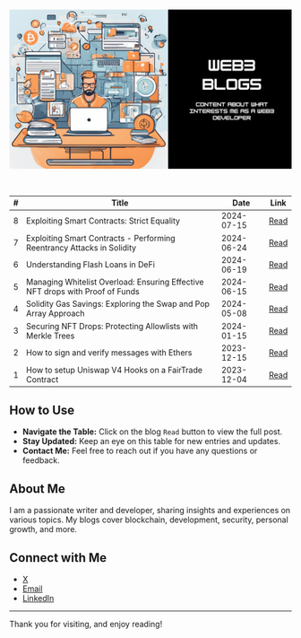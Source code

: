<br/>
<p align="center">
  <img src="./web3-blogs-cover.png"" alt="web3-blogs-cover.png""/>
</p>
<br/>

| #   | Title                                                                           | Date       | Link                                                                                     |
| --- | ------------------------------------------------------------------------------- | ---------- | ---------------------------------------------------------------------------------------- |
| 8   | Exploiting Smart Contracts: Strict Equality                                              | 2024-07-15 | [Read](https://www.jasonschwarz.xyz/articles/exploiting-smart-contracts-strict-equality)          |
| 7   | Exploiting Smart Contracts - Performing Reentrancy Attacks in Solidity          | 2024-06-24 | [Read](https://medium.com/coinmonks/exploiting-smart-contracts-understanding-and-performing-reentrancy-attacks-in-solidity-b6aa29337828) |
| 6   | Understanding Flash Loans in DeFi                                               | 2024-06-19 | [Read](https://www.jasonschwarz.xyz/articles/understanding-flash-loans-in-defi)          |
| 5   | Managing Whitelist Overload: Ensuring Effective NFT drops with Proof of Funds   | 2024-06-15 | [Read](https://www.jasonschwarz.xyz/articles/managing-whitelist-overload-ensuring-effective-token-mints-with-proof-of-funds) |
| 4   | Solidity Gas Savings: Exploring the Swap and Pop Array Approach                 | 2024-05-08 | [Read](https://www.jasonschwarz.xyz/articles/solidity-gas-savings-exploring-the-swap-and-pop-array-approach) |
| 3   | Securing NFT Drops: Protecting Allowlists with Merkle Trees                     | 2024-01-15 | [Read](https://www.jasonschwarz.xyz/articles/securing-nft-drops-protecting-allowlists-with-merkle-trees) |
| 2   | How to sign and verify messages with Ethers                                     | 2023-12-15 | [Read](https://www.jasonschwarz.xyz/articles/message-signing-with-ethers)               |
| 1   | How to setup Uniswap V4 Hooks on a FairTrade Contract                           | 2023-12-04 | [Read](https://www.jasonschwarz.xyz/articles/setup-uniswap-v4-hooks-fairtrade-contract) |


## How to Use

- **Navigate the Table:** Click on the blog `Read` button to view the full post.
- **Stay Updated:** Keep an eye on this table for new entries and updates.
- **Contact Me:** Feel free to reach out if you have any questions or feedback.

## About Me

I am a passionate writer and developer, sharing insights and experiences on various topics. My blogs cover blockchain, development, security, personal growth, and more.

## Connect with Me

- [X](https://x.com/passandscore)
- [Email](mailto:jason.c.schwarz@gmail.com)
- [LinkedIn](https://www.linkedin.com/in/jason-schwarz-75b91482/)

---

Thank you for visiting, and enjoy reading!
